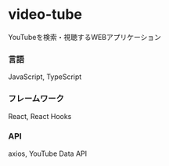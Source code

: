 # video-tube
YouTubeを検索・視聴するWEBアプリケーション

### 言語
JavaScript, TypeScript

### フレームワーク
React, React Hooks

### API
axios, YouTube Data API
